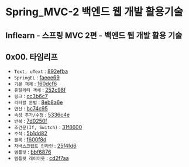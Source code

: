 # Spring_MVC-2 백엔드 웹 개발 활용기술
Inflearn - 스프링 MVC 2편 - 백엔드 웹 개발 활용 기술
---  

## 0x00. 타임리프
- `Text, uText` : [892efba](https://github.com/meoldae/Spring_MVC2/commit/892efbac8f32441c474af221ed7101ed74c900ca)
- `SpringEL` : [faeee69](https://github.com/meoldae/Spring_MVC-2/commit/faeee6993603b03720f2bb22f93e2ace4ecd6d8b)
- `기본 객체` : [160dcf6](https://github.com/meoldae/Spring_MVC-2/commit/160dcf6a8eb46482e065d66af92a052f3eeb163b)
- `유틸리티 객체` : [252c98f](https://github.com/meoldae/Spring_MVC-2/commit/252c98f1dfc83ecfaf6c64592d9b97da77fb87bc)
- `링크` : [cc3b6c7](https://github.com/meoldae/Spring_MVC-2/commit/cc3b6c796dec00ded67025602c362f684c2edd37)
- `리터럴 문법` : [8eb8a6e](https://github.com/meoldae/Spring_MVC-2/commit/8eb8a6e6101ed3e4e73ff7e2b2d27ce7495deaca)
- `연산` : [bc74c95](https://github.com/meoldae/Spring_MVC-2/commit/bc74c957e3273c47bb55cdb6619e9d6f823e1ac9)
- `속성 추가/수정` : [5336c4e](https://github.com/meoldae/Spring_MVC-2/commit/5336c4e11e4e89fdf22291253586ac66524929ab)
- `반복` : [7d0250f](https://github.com/meoldae/Spring_MVC-2/commit/7d0250f8daa3b0d642ec100b67ee0e4a1350c293)
- `조건문(If, Switch)` : [31f8600](https://github.com/meoldae/Spring_MVC-2/commit/31f86001c7177db4803c4a12dd48c0e078ddf9ad)
- `주석` : [5b1dd82](https://github.com/meoldae/Spring_MVC-2/commit/5b1dd825dfe24581d110d6a9b7261ae770c40a0b)
- `블록` : [f600f8d](https://github.com/meoldae/Spring_MVC-2/commit/f600f8ddb2c5278df6fa2b6902f5100c5443cd72)
- `자바스크립트 인라인` : [25f4fd6](https://github.com/meoldae/Spring_MVC-2/commit/25f4fd6638eaf5bc4fdfff9df38f50774e0714f6)
- `템플릿` : [bbf6876](https://github.com/meoldae/Spring_MVC-2/commit/bbf687681ec069338006e5229fcae10135cb0989)
- `템플릿 레이아웃` : [cd2f7aa](https://github.com/meoldae/Spring_MVC-2/commit/cd2f7aac15a499321876d774a694b3ab96b49780)

